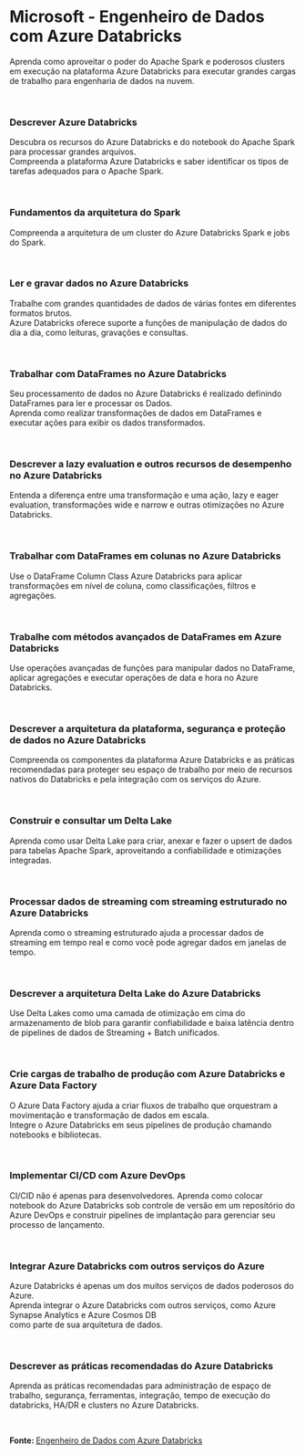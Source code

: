 # Microsoft - Engenheiro de Dados com Azure Databricks

Aprenda como aproveitar o poder do Apache Spark e poderosos clusters em execução na plataforma Azure Databricks para executar grandes cargas de trabalho para engenharia de dados na nuvem.

<br>

### Descrever Azure Databricks

Descubra os recursos do Azure Databricks e do notebook do Apache Spark para processar grandes arquivos.                 
Compreenda a plataforma Azure Databricks e saber identificar os tipos de tarefas adequados para o Apache Spark.

<br>

### Fundamentos da arquitetura do Spark

Compreenda a arquitetura de um cluster do Azure Databricks Spark e jobs do Spark.

<br>

### Ler e gravar dados no Azure Databricks

Trabalhe com grandes quantidades de dados de várias fontes em diferentes formatos brutos.                           
Azure Databricks oferece suporte a funções de manipulação de dados do dia a dia, como leituras, gravações e consultas.

<br>

### Trabalhar com DataFrames no Azure Databricks

Seu processamento de dados no Azure Databricks é realizado definindo DataFrames para ler e processar os Dados.                      
Aprenda como realizar transformações de dados em DataFrames e executar ações para exibir os dados transformados.

<br>

### Descrever a lazy evaluation e outros recursos de desempenho no Azure Databricks

Entenda a diferença entre uma transformação e uma ação, lazy e eager evaluation, transformações wide e narrow e outras otimizações no Azure Databricks.

<br>

### Trabalhar com DataFrames em colunas no Azure Databricks

Use o DataFrame Column Class Azure Databricks para aplicar transformações em nível de coluna, como classificações, filtros e agregações.

<br>

### Trabalhe com métodos avançados de DataFrames em Azure Databricks

Use operações avançadas de funções para manipular dados no DataFrame, aplicar agregações e executar operações de data e hora no Azure Databricks.

<br>

### Descrever a arquitetura da plataforma, segurança e proteção de dados no Azure Databricks

Compreenda os componentes da plataforma Azure Databricks e as práticas recomendadas para proteger seu espaço de trabalho por meio de recursos nativos do Databricks e pela integração com os serviços do Azure.

<br>

### Construir e consultar um Delta Lake

Aprenda como usar Delta Lake para criar, anexar e fazer o upsert de dados para tabelas Apache Spark, aproveitando a confiabilidade e otimizações integradas.

<br>

###  Processar dados de streaming com streaming estruturado no Azure Databricks

Aprenda como o streaming estruturado ajuda a processar dados de streaming em tempo real e como você pode agregar dados em janelas de tempo.

<br>

### Descrever a arquitetura Delta Lake do Azure Databricks

Use Delta Lakes como uma camada de otimização em cima do armazenamento de blob para garantir confiabilidade e baixa latência dentro de pipelines de dados de Streaming + Batch unificados.

<br>

### Crie cargas de trabalho de produção com Azure Databricks e Azure Data Factory

O Azure Data Factory ajuda a criar fluxos de trabalho que orquestram a movimentação e transformação de dados em escala.                   
Integre o Azure Databricks em seus pipelines de produção chamando notebooks e bibliotecas.

<br>

### Implementar CI/CD com Azure DevOps

CI/CID não é apenas para desenvolvedores. Aprenda como colocar notebook do Azure Databricks sob controle de versão em um repositório do Azure DevOps e construir pipelines de implantação para gerenciar seu processo de lançamento.

<br>

### Integrar Azure Databricks com outros serviços do Azure

Azure Databricks é apenas um dos muitos serviços de dados poderosos do Azure.                      
Aprenda integrar o Azure Databricks com outros serviços, como Azure Synapse Analytics e Azure Cosmos DB                      
como parte de sua arquitetura de dados.

<br>

### Descrever as práticas recomendadas do Azure Databricks

Aprenda as práticas recomendadas para administração de espaço de trabalho, segurança, ferramentas, integração, tempo de execução do databricks, HA/DR e clusters no Azure Databricks.

<br>

<b>Fonte: </b> [Engenheiro de Dados com Azure Databricks](https://docs.microsoft.com/en-us/learn/paths/data-engineer-azure-databricks/)

<br>
